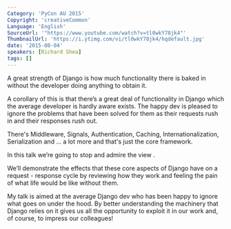 ```yaml
---
Category: 'PyCon AU 2015'
Copyright: 'creativeCommon'
Language: 'English'
SourceUrl: '"https://www.youtube.com/watch?v=tl0wkY78jk4"'
ThumbnailUrl: 'https://i.ytimg.com/vi/tl0wkY78jk4/hqdefault.jpg'
date: '2015-08-04'
speakers: [Richard Shea]
tags: []
---
```

A great strength of Django is how much functionality there is baked in without the developer doing anything to obtain it.

A corollary of this is that there’s a great deal of functionality in Django which the average developer is hardly aware exists. The happy dev is pleased to ignore the problems that have been solved for them as their requests rush in and their responses rush out.

There's Middleware, Signals, Authentication, Caching, Internationalization, Serialization and ... a lot more and that's just the core framework.

In this talk we’re going to stop and admire the view .

We’ll demonstrate the effects that these core aspects of Django have on a request - response cycle by reviewing how they work and feeling the pain of what life would be like without them.

My talk is aimed at the average Django dev who has been happy to ignore what goes on under the hood. By better understanding the machinery that Django relies on it gives us all the opportunity to exploit it in our work and, of course, to impress our colleagues!